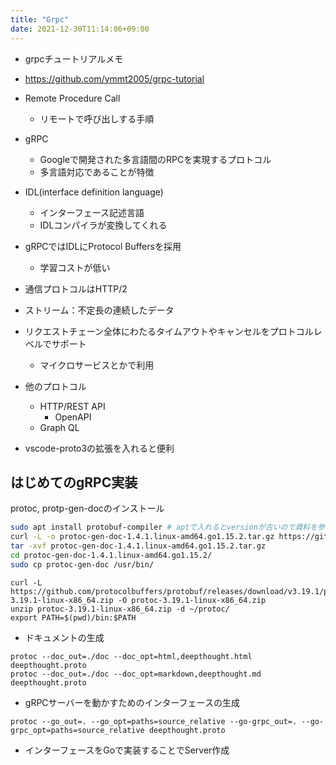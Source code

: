 ```yaml
---
title: "Grpc"
date: 2021-12-30T11:14:06+09:00
---
```


* grpcチュートリアルメモ

* https://github.com/ymmt2005/grpc-tutorial


* Remote Procedure Call
    * リモートで呼び出しする手順
* gRPC
    * Googleで開発された多言語間のRPCを実現するプロトコル
    * 多言語対応であることが特徴
* IDL(interface definition language)
    * インターフェース記述言語
    * IDLコンパイラが変換してくれる
* gRPCではIDLにProtocol Buffersを採用
    * 学習コストが低い
* 通信プロトコルはHTTP/2
* ストリーム：不定長の連続したデータ
* リクエストチェーン全体にわたるタイムアウトやキャンセルをプロトコルレベルでサポート
    * マイクロサービスとかで利用

* 他のプロトコル
    * HTTP/REST API
        * OpenAPI
    * Graph QL

* vscode-proto3の拡張を入れると便利

## はじめてのgRPC実装


protoc, protp-gen-docのインストール
```sh
sudo apt install protobuf-compiler # aptで入れるとversionが古いので資料を参考に新しいものを入れる
curl -L -o protoc-gen-doc-1.4.1.linux-amd64.go1.15.2.tar.gz https://github.com/pseudomuto/protoc-gen-doc/releases/download/v1.4.1/protoc-gen-doc-1.4.1.linux-amd64.go1.15.2.tar.gz 
tar -xvf protoc-gen-doc-1.4.1.linux-amd64.go1.15.2.tar.gz
cd protoc-gen-doc-1.4.1.linux-amd64.go1.15.2/
sudo cp protoc-gen-doc /usr/bin/
```

```
curl -L https://github.com/protocolbuffers/protobuf/releases/download/v3.19.1/protoc-3.19.1-linux-x86_64.zip -O protoc-3.19.1-linux-x86_64.zip
unzip protoc-3.19.1-linux-x86_64.zip -d ~/protoc/
export PATH=$(pwd)/bin:$PATH
```

* ドキュメントの生成
```
protoc --doc_out=./doc --doc_opt=html,deepthought.html deepthought.proto
protoc --doc_out=./doc --doc_opt=markdown,deepthought.md deepthought.proto
```

* gRPCサーバーを動かすためのインターフェースの生成
```
protoc --go_out=. --go_opt=paths=source_relative --go-grpc_out=. --go-grpc_opt=paths=source_relative deepthought.proto
```
* インターフェースをGoで実装することでServer作成
